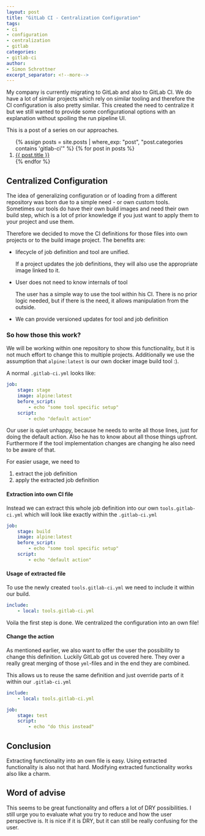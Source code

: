 ```yaml
---
layout: post
title: "GitLab CI - Centralization Configuration"
tags: 
- ci
- configuration
- centralization
- gitlab
categories:
- gitlab-ci
author:
- Simon Schrottner
excerpt_separator: <!--more-->
---
```


My company is currently migrating to GitLab and also to GitLab CI.
We do have a lot of similar projects which rely on similar tooling and therefore the CI configuration is also pretty similar.
This created the need to centralize it but we still wanted to provide some configurational options with an explanation without spoiling the run pipeline UI.

<!--more-->

This is a post of a series on our approaches.
<!-- markdownlint-disable no-inline-html -->
<ol>
{% assign posts = site.posts | where_exp: "post", "post.categories contains 'gitlab-ci'" %}
{% for post in posts %}
  <li><a href="{{ post.url }}">{{ post.title }}</a></li>
{% endfor %}
</ol>
<!-- markdownlint-enable no-inline-html -->

## Centralized Configuration

The idea of generalizing configuration or of loading from a different repository was born due to a simple need - or own custom tools.
Sometimes our tools do have their own build images and need their own build step, which is a lot of prior knowledge if you just want to apply them to your project and use them.

Therefore we decided to move the CI definitions for those files into own projects or to the build image project.
The benefits are:

- lifecycle of job definition and tool are unified.

    If a project updates the job definitions, they will also use the appropriate image linked to it.

- User does not need to know internals of tool

    The user has a simple way to use the tool within his CI.
    There is no prior logic needed, but if there is the need, it allows manipulation from the outside.

- We can provide versioned updates for tool and job definition

### So how those this work?

We will be working within one repository to show this functionality, but it is not much effort to change this to multiple projects.
Additionally we use the assumption that `alpine:latest` is our own docker image build tool :).

A normal `.gitlab-ci.yml` looks like:

```yaml
job:
    stage: stage
    image: alpine:latest
    before_script:
        - echo "some tool specific setup"
    script:
        - echo "default action"
```

Our user is quiet unhappy, because he needs to write all those lines, just for doing the default action.
Also he has to know about all those things upfront.
Furthermore if the tool implementation changes are changing he also need to be aware of that.

For easier usage, we need to

1. extract the job definition
2. apply the extracted job definition

#### Extraction into own CI file

Instead we can extract this whole job definition into our own `tools.gitlab-ci.yml` which will look like exactly within the `.gitlab-ci.yml`

```yaml
job:
    stage: build
    image: alpine:latest
    before_script:
        - echo "some tool specific setup"
    script:
        - echo "default action"
```

#### Usage of extracted file

To use the newly created `tools.gitlab-ci.yml` we need to include it within our build.

```yaml
include:
    - local: tools.gitlab-ci.yml
```

Voila the first step is done.
We centralized the configuration into an own file!

#### Change the action

As mentioned earlier, we also want to offer the user the possibility to change this definition.
Luckily GitLab got us covered here.
They over a really great merging of those `yml`-files and in the end they are combined.

This allows us to reuse the same definition and just override parts of it within our `.gitlab-ci.yml`

```yaml
include:
    - local: tools.gitlab-ci.yml

job:
    stage: test
    script:
        - echo "do this instead"
```

## Conclusion

Extracting functionality into an own file is easy.
Using extracted functionality is also not that hard.
Modifying extracted functionality works also like a charm.

## Word of advise

This seems to be great functionality and offers a lot of DRY possibilities.
I still urge you to evaluate what you try to reduce and how the user perspective is.
It is nice if it is DRY, but it can still be really confusing for the user.
